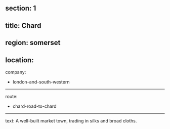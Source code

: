 ﻿section: 1
----
title: Chard
----
region: somerset
----
location: 
----
company:
- london-and-south-western
----
route:
- chard-road-to-chard
----
text: A well-built market town, trading in silks and broad cloths.
